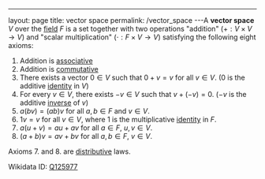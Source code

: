 ---
 layout: page
 title: vector space
 permalink: /vector_space
---A **vector space** $V$ over the [field](https://defsmath.github.io/DefsMath/field) $F$ is a set together with two operations "addition" ($+: V\times V \to V$) and "scalar multiplication" ($\cdot: F\times V \to V$) satisfying the following eight axioms:
1. Addition is [associative](https://defsmath.github.io/DefsMath/associative)
2. Addition is [commutative](https://defsmath.github.io/DefsMath/commutative)
3. There exists a vector $0 \in V$ such that $0 + v = v$ for all $v \in V$. ($0$ is the additive [identity](https://defsmath.github.io/DefsMath/identity) in $V$)
4. For every $v \in V$, there exists $-v \in V$ such that $v + (-v) = 0$. ($-v$ is the additive [inverse](https://defsmath.github.io/DefsMath/inverse_element) of $v$)
5. $a(bv)= (ab)v$ for all $a,b \in F$ and $v \in V$.
6. $1v = v$ for all $v \in V$, where $1$ is the multiplicative [identity](https://defsmath.github.io/DefsMath/identity) in $F$.
7. $a(u+v) = au+av$ for all $a \in F$, $u,v \in V$.
8. $(a+b)v = av+bv$ for all $a,b \in F$, $v\in V$.

Axioms 7. and 8. are [distributive](https://defsmath.github.io/DefsMath/distributive) laws.

Wikidata ID: [Q125977](https://www.wikidata.org/wiki/Q125977)